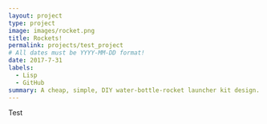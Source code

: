 ```yaml
---
layout: project
type: project
image: images/rocket.png
title: Rockets!
permalink: projects/test_project
# All dates must be YYYY-MM-DD format!
date: 2017-7-31
labels:
  - Lisp
  - GitHub
summary: A cheap, simple, DIY water-bottle-rocket launcher kit design.
---
```


Test
